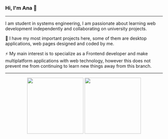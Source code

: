 ### Hi, I'm Ana 👋
______________________________________________________________

I am student in systems engineering, I am passionate about learning web development independently and collaborating on university projects.

🌱 I have my most important projects here, some of them are desktop applications, web pages designed and coded by me.

⚡ My main interest is to specialize as a Frontend developer and make multiplatform applications with web technology, however this does not prevent me from continuing to learn new things away from this branch.

__________________________________________________________

<div align="center" >
  <img  height="180rem" src="https://github-readme-stats.vercel.app/api?username=anapatino&count_private&show_icons=true&include_all_commits=true&hide_border=true&theme=react"/>
  <img height="180rem"  src="https://github-readme-stats.vercel.app/api/top-langs/?username=anapatino&layout=compact&hide_border=true&theme=react&langs_count=10" />
</div>
